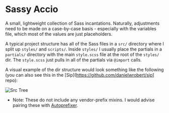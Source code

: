 # Sassy Accio

A small, lightweight collection of Sass incantations. Naturally, adjustments need to be made on a case-by-case basis - especially with the variables file, which most of the values are just placeholders.

A typical project structure has all of the Sass files in a `src/` directory where I split up `styles/` and `scripts/`.
Inside `styles/` I usually place the partials in a `partials/` directory with the main `style.scss` file at the root of
the `styles/` dir. The `style.scss` just pulls in all of the partials via `@import` calls.

A visual example of the dir structure would look something like the
following (you can also see this in the [Sip](https://github.com/danielwrobert/sip] repo):

![Src Tree](https://www.dropbox.com/s/575fg1vajrd8eyw/Screenshot%202015-08-23%2010.39.05.png?raw=true "Src Tree")

* Note: These do not include any vendor-prefix mixins. I would advise pairing these with [Autoprefixer](https://github.com/ai/autoprefixer).
